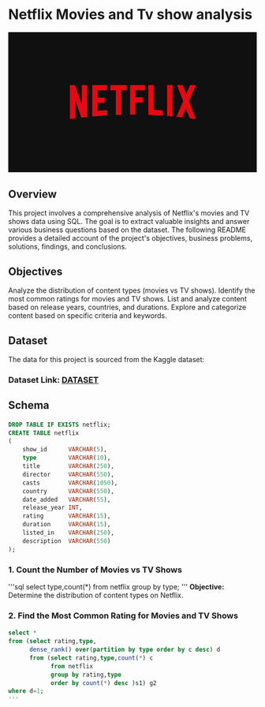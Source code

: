 # Netflix Movies and Tv show analysis
![Netflix Logo](https://github.com/sudarshan44/netflix-sql-project/blob/main/logo.jpg)

## Overview
This project involves a comprehensive analysis of Netflix's movies and TV shows data using SQL. The goal is to extract valuable insights and answer various business questions based on the dataset. The following README provides a detailed account of the project's objectives, business problems, solutions, findings, and conclusions.

## Objectives
Analyze the distribution of content types (movies vs TV shows).
Identify the most common ratings for movies and TV shows.
List and analyze content based on release years, countries, and durations.
Explore and categorize content based on specific criteria and keywords.
## Dataset
The data for this project is sourced from the Kaggle dataset:

### Dataset Link: [DATASET](https://www.kaggle.com/datasets/shivamb/netflix-shows?resource=download)

## Schema

```sql
DROP TABLE IF EXISTS netflix;
CREATE TABLE netflix
(
    show_id      VARCHAR(5),
    type         VARCHAR(10),
    title        VARCHAR(250),
    director     VARCHAR(550),
    casts        VARCHAR(1050),
    country      VARCHAR(550),
    date_added   VARCHAR(55),
    release_year INT,
    rating       VARCHAR(15),
    duration     VARCHAR(15),
    listed_in    VARCHAR(250),
    description  VARCHAR(550)
);
```

### 1. Count the Number of Movies vs TV Shows
'''sql
select type,count(*)
from
netflix group by type;
'''
**Objective:** Determine the distribution of content types on Netflix.

### 2. Find the Most Common Rating for Movies and TV Shows

```sql
select * 
from (select rating,type,
	  dense_rank() over(partition by type order by c desc) d 
	  from (select rating,type,count(*) c
			from netflix 
            group by rating,type 
            order by count(*) desc )s1) g2
where d=1;
'''



